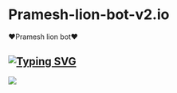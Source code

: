 # Pramesh-lion-bot-v2.io
❤️Pramesh lion bot❤️
## [![Typing SVG](https://readme-typing-svg.herokuapp.com?font=Rockstar-ExtraBold&color=F33A6A&lines=WELCOME+TO+PRAMESH+LION+BOT.;CREATED+BY+PRAMESH+NILAKSHAN;BEST+MULTIDEVICE+WA+BOT;THANKS+FOR+VISITING+MY+GIT❤️)](https://git.io/typing-svg)
<a><img src='https://i.imgur.com/LyHic3i.gif'/></a>
